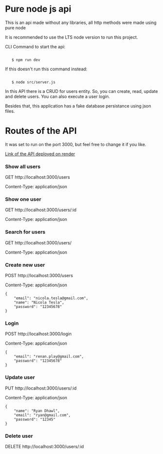 # Pure node js api

 This is an api made without any libraries, all http methods were made using pure node

 It is recommended to use the LTS node version to run this project.

 CLI Command to start the api:
 ```

    $ npm run dev

 ```
 If this doesn't run this command instead:
 ```

    $ node src/server.js

 ```
 In this API there is a CRUD for users entity. So, you can create, read, update and delete users. You can also execute a user login. 
 
 Besides that, this application has a fake database persistance using json files.


 # Routes of the API

 It was set to run on the port 3000, but feel free to change it if you like.

 <a href="https://pure-node-crud-application.onrender.com/">Link of the API deployed on render</a>

### Show all users
GET http://localhost:3000/users

Content-Type: application/json


### Show one user
GET http://localhost:3000/users/:id

Content-Type: application/json


### Search for users
GET http://localhost:3000/users/

Content-Type: application/json


### Create new user
POST http://localhost:3000/users

Content-Type: application/json
```
{
    "email": "nicola.tesla@gmail.com",
    "name": "Nicola Tesla",
    "password": "12345678"
}
```

### Login
POST http://localhost:3000/login

Content-Type: application/json
```
{
    "email": "renan.play@gmail.com",
    "password": "12345678"
}
```

### Update user
PUT http://localhost:3000/users/:id

Content-Type: application/json
```
{
    "name": "Ryan Dhawl",
    "email": "ryan@gmail.com",
    "password": "12345"
}
```

### Delete user
DELETE http://localhost:3000/users/:id
